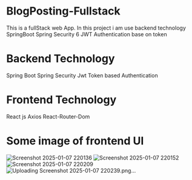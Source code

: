 # BlogPosting-Fullstack
This is a fullStack web App. In this project i am use backend technology SpringBoot Spring Security 6 JWT Authentication base on token
# Backend Technology
Spring Boot Spring Security Jwt Token based Authentication
# Frontend Technology
React js Axios React-Router-Dom

# Some image of frontend UI
![Screenshot 2025-01-07 220136](https://github.com/user-attachments/assets/698835b0-4724-488b-8b2a-1201e8f51b5b)
![Screenshot 2025-01-07 220152](https://github.com/user-attachments/assets/1f1be253-1adb-4b93-b2bb-af933f601f4a)
![Screenshot 2025-01-07 220209](https://github.com/user-attachments/assets/77f09907-3cd6-497d-91d8-0685865d7062)
![Uploading Screenshot 2025-01-07 220239.png…]()

